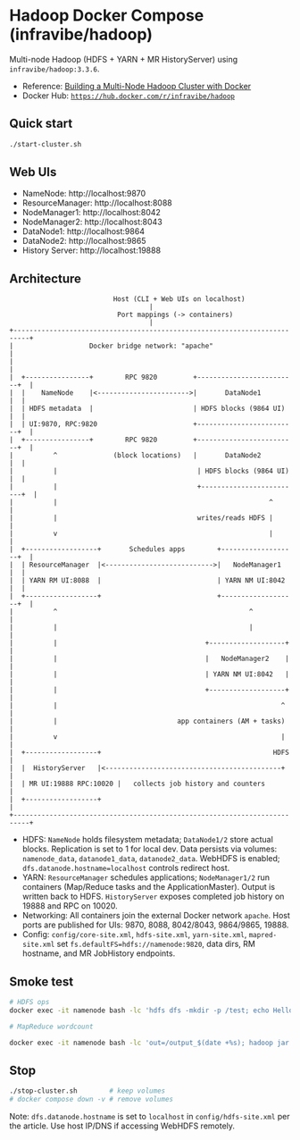 # Hadoop Docker Compose (infravibe/hadoop)

Multi-node Hadoop (HDFS + YARN + MR HistoryServer) using `infravibe/hadoop:3.3.6`.

- Reference: [Building a Multi-Node Hadoop Cluster with Docker](https://akashsahani2001.medium.com/building-a-multi-node-hadoop-cluster-with-docker-a-complete-production-ready-setup-by-akash-fa1adfd605ec)
- Docker Hub: [`https://hub.docker.com/r/infravibe/hadoop`](https://hub.docker.com/r/infravibe/hadoop)

## Quick start
```bash
./start-cluster.sh
```

## Web UIs
- NameNode: http://localhost:9870
- ResourceManager: http://localhost:8088
- NodeManager1: http://localhost:8042
- NodeManager2: http://localhost:8043
- DataNode1: http://localhost:9864
- DataNode2: http://localhost:9865
- History Server: http://localhost:19888

## Architecture
```
                          Host (CLI + Web UIs on localhost)
                                   |
                           Port mappings (-> containers)
                                   |
+--------------------------------------------------------------------------+
|                   Docker bridge network: "apache"                        |
|                                                                          |
|  +----------------+        RPC 9820         +-------------------------+  |
|  |    NameNode    |<----------------------->|       DataNode1         |  |
|  | HDFS metadata  |                         | HDFS blocks (9864 UI)   |  |
|  | UI:9870, RPC:9820                        +-------------------------+  |
|  +----------------+        RPC 9820         +-------------------------+  |
|          ^              (block locations)   |       DataNode2         |  |
|          |                                   | HDFS blocks (9864 UI)   |  |
|          |                                   +-------------------------+  |
|          |                                                     ^         |
|          |                                   writes/reads HDFS |         |
|          v                                                     |         |
|  +------------------+       Schedules apps        +-------------------+  |
|  | ResourceManager  |<--------------------------->|   NodeManager1    |  |
|  | YARN RM UI:8088  |                             | YARN NM UI:8042   |  |
|  +------------------+                             +-------------------+  |
|          ^                                                ^             |
|          |                                                |             |
|          |                                     +-------------------+    |
|          |                                     |   NodeManager2    |    |
|          |                                     | YARN NM UI:8042   |    |
|          |                                     +-------------------+    |
|          |                                                        ^      |
|          |                              app containers (AM + tasks)      |
|          v                                                        |      |
|  +------------------+                                           HDFS     |
|  |  HistoryServer   |<--------------------------------------------+      |
|  | MR UI:19888 RPC:10020 |   collects job history and counters           |
|  +------------------+                                                   |
+--------------------------------------------------------------------------+
```

- HDFS: `NameNode` holds filesystem metadata; `DataNode1/2` store actual blocks. Replication is set to 1 for local dev. Data persists via volumes: `namenode_data`, `datanode1_data`, `datanode2_data`. WebHDFS is enabled; `dfs.datanode.hostname=localhost` controls redirect host.
- YARN: `ResourceManager` schedules applications; `NodeManager1/2` run containers (Map/Reduce tasks and the ApplicationMaster). Output is written back to HDFS. `HistoryServer` exposes completed job history on 19888 and RPC on 10020.
- Networking: All containers join the external Docker network `apache`. Host ports are published for UIs: 9870, 8088, 8042/8043, 9864/9865, 19888.
- Config: `config/core-site.xml`, `hdfs-site.xml`, `yarn-site.xml`, `mapred-site.xml` set `fs.defaultFS=hdfs://namenode:9820`, data dirs, RM hostname, and MR JobHistory endpoints.

## Smoke test
```bash
# HDFS ops
docker exec -it namenode bash -lc 'hdfs dfs -mkdir -p /test; echo Hello Hadoop! > /tmp/test.txt; hdfs dfs -put -f /tmp/test.txt /test/test.txt; hdfs fsck /test/test.txt -files -blocks -locations'

# MapReduce wordcount

docker exec -it namenode bash -lc 'out=/output_$(date +%s); hadoop jar /opt/hadoop/share/hadoop/mapreduce/hadoop-mapreduce-examples-3.3.6.jar wordcount /test/test.txt $out; hdfs dfs -cat $out/part-r-00000'
```

## Stop
```bash
./stop-cluster.sh        # keep volumes
# docker compose down -v # remove volumes
```

Note: `dfs.datanode.hostname` is set to `localhost` in `config/hdfs-site.xml` per the article. Use host IP/DNS if accessing WebHDFS remotely.
